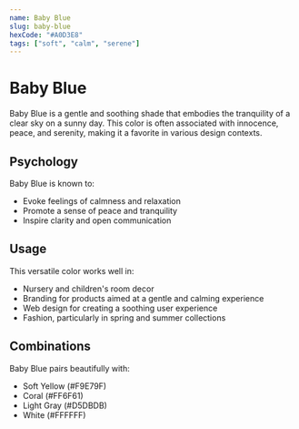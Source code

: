 ```yaml
---
name: Baby Blue
slug: baby-blue
hexCode: "#A0D3E8"
tags: ["soft", "calm", "serene"]
---
```


# Baby Blue

Baby Blue is a gentle and soothing shade that embodies the tranquility of a clear sky on a sunny day. This color is often associated with innocence, peace, and serenity, making it a favorite in various design contexts.

## Psychology

Baby Blue is known to:
- Evoke feelings of calmness and relaxation
- Promote a sense of peace and tranquility
- Inspire clarity and open communication

## Usage

This versatile color works well in:
- Nursery and children's room decor
- Branding for products aimed at a gentle and calming experience
- Web design for creating a soothing user experience
- Fashion, particularly in spring and summer collections

## Combinations

Baby Blue pairs beautifully with:
- Soft Yellow (#F9E79F)
- Coral (#FF6F61)
- Light Gray (#D5DBDB)
- White (#FFFFFF)